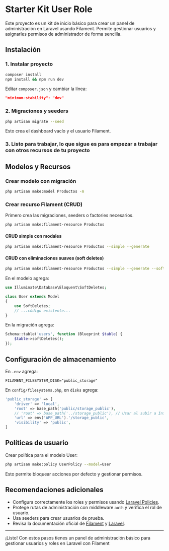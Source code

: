# Starter Kit User Role

Este proyecto es un kit de inicio básico para crear un panel de administración en Laravel usando Filament. Permite gestionar usuarios y asignarles permisos de administrador de forma sencilla.

## Instalación

### 1. Instalar proyecto

```bash
composer install 
npm install && npm run dev
```

Editar `composer.json` y cambiar la línea:

```json
"minimum-stability": "dev"
```

### 2. Migraciones y seeders

```bash
php artisan migrate --seed
```

Esto crea el dashboard vacío y el usuario Filament.

### 3. Listo para trabajar, lo que sigue es para empezar a trabajar con otros recursos de tu proyecto

## Modelos y Recursos

### Crear modelo con migración

```bash
php artisan make:model Productos -m
```

### Crear recurso Filament (CRUD)

Primero crea las migraciones, seeders o factories necesarios.

```bash
php artisan make:filament-resource Productos
```

#### CRUD simple con modales

```bash
php artisan make:filament-resource Productos --simple --generate
```

#### CRUD con eliminaciones suaves (soft deletes)

```bash
php artisan make:filament-resource Productos --simple --generate --soft-deletes
```

En el modelo agrega:

```php
use Illuminate\Database\Eloquent\SoftDeletes;

class User extends Model
{
    use SoftDeletes;
    // ...código existente...
}
```

En la migración agrega:

```php
Schema::table('users', function (Blueprint $table) {
    $table->softDeletes();
});
```

## Configuración de almacenamiento

En `.env` agrega:

```
FILAMENT_FILESYSTEM_DISK="public_storage"
```

En `config/filesystems.php`, en `disks` agrega:

```php
'public_storage' => [
    'driver' => 'local',
    'root' => base_path('public/storage_public'),
    // 'root' => base_path('../storage_public'), // Usar al subir a InfinityFree
    'url' => env('APP_URL').'/storage_public',
    'visibility' => 'public',
]
```

## Políticas de usuario

Crear política para el modelo User:

```bash
php artisan make:policy UserPolicy --model=User
```

Esto permite bloquear acciones por defecto y gestionar permisos.

## Recomendaciones adicionales

- Configura correctamente los roles y permisos usando [Laravel Policies](https://laravel.com/docs/authorization#writing-policies).
- Protege rutas de administración con middleware `auth` y verifica el rol de usuario.
- Usa seeders para crear usuarios de prueba.
- Revisa la documentación oficial de [Filament](https://filamentphp.com/docs/3.x/panels/installation) y [Laravel](https://laravel.com/docs).

---

¡Listo! Con estos pasos tienes un panel de administración básico para gestionar usuarios y roles en Laravel con Filament
